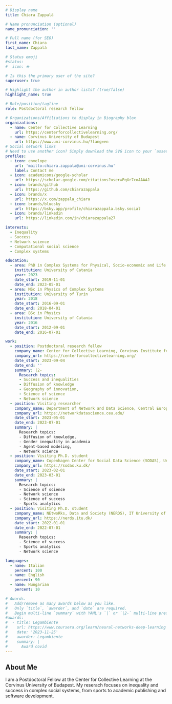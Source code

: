 ```yaml
---
# Display name
title: Chiara Zappalà

# Name pronunciation (optional)
name_pronunciation: ''

# Full name (for SEO)
first_name: Chiara
last_name: Zappalà

# Status emoji
#status:
#  icon: ☕️

# Is this the primary user of the site?
superuser: true

# Highlight the author in author lists? (true/false)
highlight_name: true

# Role/position/tagline
role: Postdoctoral research fellow

# Organizations/Affiliations to display in Biography blox
organizations:
  - name: Center for Collective Learning
    url: https://centerforcollectivelearning.org/
  - name: Corvinus University of Budapest
    url: https://www.uni-corvinus.hu/?lang=en
# Social network links
# Need to use another icon? Simply download the SVG icon to your `assets/media/icons/` folder.
profiles:
  - icon: envelope
    url: 'mailto:chiara.zappala@uni-corvinus.hu'
    label: Contact me
  - icon: academicons/google-scholar
    url: https://scholar.google.com/citations?user=PqXr7coAAAAJ
  - icon: brands/github
    url: https://github.com/chiarazappala  
  - icon: brands/x
    url: https://x.com/zappala_chiara
  - icon: brands/bluesky
    url: https://bsky.app/profile/chiarazappala.bsky.social
  - icon: brands/linkedin
    url: https://linkedin.com/in/chiarazappala27

interests:
  - Inequality
  - Success
  - Network science
  - Computational social science
  - Complex systems

education:
  - area: PhD in Complex Systems for Physical, Socio-economic and Life Sciences
    institution: University of Catania
    year: 2023
    date_start: 2019-11-01
    date_end: 2023-05-01
  - area: MSc in Physics of Complex Systems
    institution: University of Turin
    year: 2018
    date_start: 2016-09-01
    date_end: 2018-04-01
  - area: BSc in Physics
    institution: University of Catania
    year: 2016
    date_start: 2012-09-01
    date_end: 2016-07-01

work:
  - position: Postdoctoral research fellow
    company_name: Center for Collective Learning, Corvinus Institute for Advanced Studies, Corvinus University of Budapest
    company_url: https://centerforcollectivelearning.org/
    date_start: 2023-09-04
    date_end: ''
    summary: |2-
      Research topics:
      - Success and inequalities 
      - Diffusion of knowledge 
      - Geography of innovation,
      - Science of science
      - Network science
  - position: Visiting researcher
    company_name: Department of Network and Data Science, Central European University
    company_url: https://networkdatascience.ceu.edu/
    date_start: 2023-05-01
    date_end: 2023-07-01
    summary: |
      Research topics:
      - Diffusion of knowledge, 
      - Gender inequality in academia
      - Agent-based modeling,
      - Network science
  - position: Visiting Ph.D. student
    company_name: Copenhagen Center for Social Data Science (SODAS), University of Copenhagen
    company_url: https://sodas.ku.dk/
    date_start: 2023-02-01
    date_end: 2023-03-01
    summary: |
      Research topics:
      - Science of science 
      - Network science
      - Science of success
      - Sports analytics
  - position: Visiting Ph.D. student
    company_name: NEtwoRks, Data and Society (NERDS), IT University of Copenhagen
    company_url: https://nerds.itu.dk/
    date_start: 2022-01-01
    date_end: 2022-07-01
    summary: |
      Research topics:
      - Science of success
      - Sports analytics
      - Network science

languages:
  - name: Italian
    percent: 100
  - name: English
    percent: 90
  - name: Hungarian
    percent: 10

# Awards.
#   Add/remove as many awards below as you like.
#   Only `title`, `awarder`, and `date` are required.
#   Begin multi-line `summary` with YAML's `|` or `|2-` multi-line prefix and indent 2 spaces below.
#awards:
#  - title: Legambiente
#    url: https://www.coursera.org/learn/neural-networks-deep-learning
#    date: '2023-11-25'
#    awarder: Legambiente
#    summary: |
#      Award covid
---
```


## About Me

I am a Postdoctoral Fellow at the Center for Collective Learning at the Corvinus University of Budapest. My reserach focuses on inequality and success in complex social systems, from sports to academic publishing and software development. 
